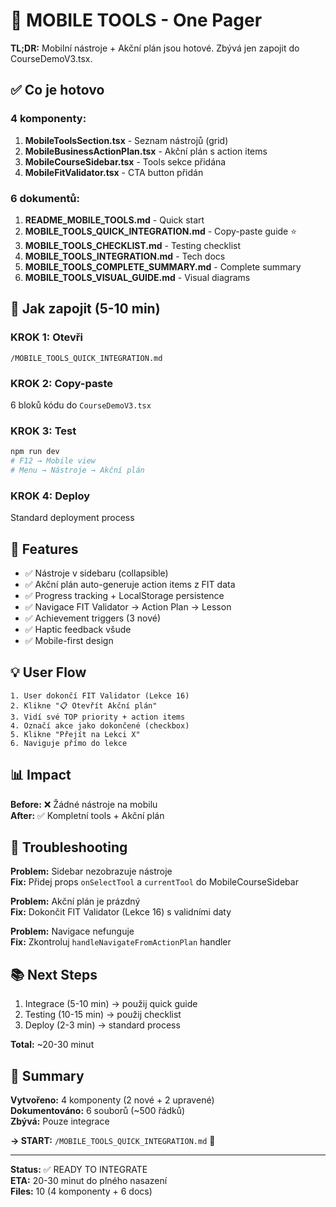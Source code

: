 # 📱 MOBILE TOOLS - One Pager

**TL;DR:** Mobilní nástroje + Akční plán jsou hotové. Zbývá jen zapojit do CourseDemoV3.tsx.

## ✅ Co je hotovo

### 4 komponenty:
1. **MobileToolsSection.tsx** - Seznam nástrojů (grid)
2. **MobileBusinessActionPlan.tsx** - Akční plán s action items
3. **MobileCourseSidebar.tsx** - Tools sekce přidána
4. **MobileFitValidator.tsx** - CTA button přidán

### 6 dokumentů:
1. **README_MOBILE_TOOLS.md** - Quick start
2. **MOBILE_TOOLS_QUICK_INTEGRATION.md** - Copy-paste guide ⭐
3. **MOBILE_TOOLS_CHECKLIST.md** - Testing checklist
4. **MOBILE_TOOLS_INTEGRATION.md** - Tech docs
5. **MOBILE_TOOLS_COMPLETE_SUMMARY.md** - Complete summary
6. **MOBILE_TOOLS_VISUAL_GUIDE.md** - Visual diagrams

## 🚀 Jak zapojit (5-10 min)

### KROK 1: Otevři
`/MOBILE_TOOLS_QUICK_INTEGRATION.md`

### KROK 2: Copy-paste
6 bloků kódu do `CourseDemoV3.tsx`

### KROK 3: Test
```bash
npm run dev
# F12 → Mobile view
# Menu → Nástroje → Akční plán
```

### KROK 4: Deploy
Standard deployment process

## 🎯 Features

- ✅ Nástroje v sidebaru (collapsible)
- ✅ Akční plán auto-generuje action items z FIT data
- ✅ Progress tracking + LocalStorage persistence
- ✅ Navigace FIT Validator → Action Plan → Lesson
- ✅ Achievement triggers (3 nové)
- ✅ Haptic feedback všude
- ✅ Mobile-first design

## 💡 User Flow

```
1. User dokončí FIT Validator (Lekce 16)
2. Klikne "📋 Otevřít Akční plán"
3. Vidí své TOP priority + action items
4. Označí akce jako dokončené (checkbox)
5. Klikne "Přejít na Lekci X"
6. Naviguje přímo do lekce
```

## 📊 Impact

**Before:** ❌ Žádné nástroje na mobilu  
**After:** ✅ Kompletní tools + Akční plán

## 🐛 Troubleshooting

**Problem:** Sidebar nezobrazuje nástroje  
**Fix:** Přidej props `onSelectTool` a `currentTool` do MobileCourseSidebar

**Problem:** Akční plán je prázdný  
**Fix:** Dokončit FIT Validator (Lekce 16) s validními daty

**Problem:** Navigace nefunguje  
**Fix:** Zkontroluj `handleNavigateFromActionPlan` handler

## 📚 Next Steps

1. Integrace (5-10 min) → použij quick guide
2. Testing (10-15 min) → použij checklist
3. Deploy (2-3 min) → standard process

**Total:** ~20-30 minut

## 🎉 Summary

**Vytvořeno:** 4 komponenty (2 nové + 2 upravené)  
**Dokumentováno:** 6 souborů (~500 řádků)  
**Zbývá:** Pouze integrace

**→ START:** `/MOBILE_TOOLS_QUICK_INTEGRATION.md` 🚀

---

**Status:** ✅ READY TO INTEGRATE  
**ETA:** 20-30 minut do plného nasazení  
**Files:** 10 (4 komponenty + 6 docs)
